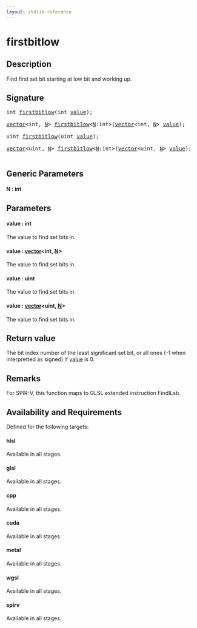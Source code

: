```yaml
---
layout: stdlib-reference
---
```


# firstbitlow

## Description

Find first set bit starting at low bit and working up.



## Signature 

<pre>
<span class="code_keyword">int</span> <a href="firstbitlow.html">firstbitlow</a>(<span class="code_keyword">int</span> <a href="firstbitlow.html#decl-value" class="code_param">value</a>);

<a href="index.html" class="code_type">vector</a>&lt;<span class="code_keyword">int</span>, <a href="firstbitlow.html#decl-N" class="code_var">N</a>&gt; <a href="firstbitlow.html">firstbitlow</a>&lt;<a href="firstbitlow.html#decl-N" class="code_var">N</a>:<span class="code_keyword">int</span>&gt;(<a href="index.html" class="code_type">vector</a>&lt;<span class="code_keyword">int</span>, <a href="firstbitlow.html#decl-N" class="code_var">N</a>&gt; <a href="firstbitlow.html#decl-value" class="code_param">value</a>);

<span class="code_keyword">uint</span> <a href="firstbitlow.html">firstbitlow</a>(<span class="code_keyword">uint</span> <a href="firstbitlow.html#decl-value" class="code_param">value</a>);

<a href="index.html" class="code_type">vector</a>&lt;<span class="code_keyword">uint</span>, <a href="firstbitlow.html#decl-N" class="code_var">N</a>&gt; <a href="firstbitlow.html">firstbitlow</a>&lt;<a href="firstbitlow.html#decl-N" class="code_var">N</a>:<span class="code_keyword">int</span>&gt;(<a href="index.html" class="code_type">vector</a>&lt;<span class="code_keyword">uint</span>, <a href="firstbitlow.html#decl-N" class="code_var">N</a>&gt; <a href="firstbitlow.html#decl-value" class="code_param">value</a>);

</pre>

## Generic Parameters

####  <a id="decl-N"></a>N  : int

## Parameters

####  <a id="decl-value"></a>value  : int
The value to find set bits in.

####  <a id="decl-value"></a>value  : [vector](../types/vector/index)\<int, [N](../types/vector/index#decl-N)\>
The value to find set bits in.

####  <a id="decl-value"></a>value  : uint
The value to find set bits in.

####  <a id="decl-value"></a>value  : [vector](../types/vector/index)\<uint, [N](../types/vector/index#decl-N)\>
The value to find set bits in.


## Return value
The bit index number of the least significant set bit,
or all ones (-1 when interpretted as signed) if <span class='code'><a href="firstbitlow.html#decl-value" class="code_param">value</a></span> is 0.

## Remarks
For SPIR-V, this function maps to GLSL extended instruction <span class='code'>FindILsb</span>.


## Availability and Requirements

Defined for the following targets:

#### hlsl
Available in all stages.

#### glsl
Available in all stages.

#### cpp
Available in all stages.

#### cuda
Available in all stages.

#### metal
Available in all stages.

#### wgsl
Available in all stages.

#### spirv
Available in all stages.



